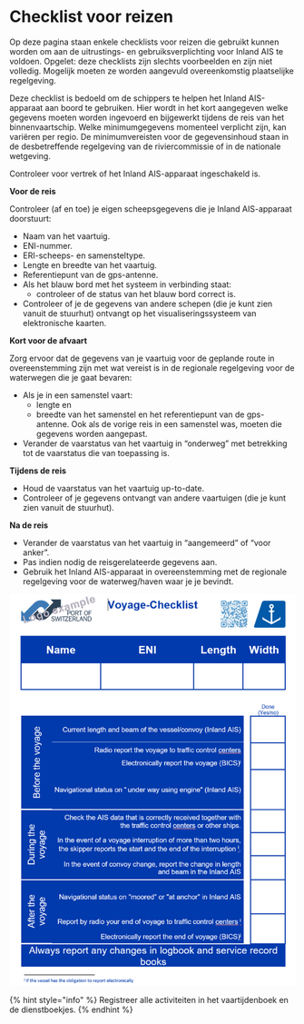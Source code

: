 # Checklist voor reizen

Op deze pagina staan enkele checklists voor reizen die gebruikt kunnen worden om aan de uitrustings- en gebruiksverplichting voor Inland AIS te voldoen. Opgelet: deze checklists zijn slechts voorbeelden en zijn niet volledig. Mogelijk moeten ze worden aangevuld overeenkomstig plaatselijke regelgeving.

Deze checklist is bedoeld om de schippers te helpen het Inland AIS-apparaat aan boord te gebruiken. Hier wordt in het kort aangegeven welke gegevens moeten worden ingevoerd en bijgewerkt tijdens de reis van het binnenvaartschip. Welke minimumgegevens momenteel verplicht zijn, kan variëren per regio. De minimumvereisten voor de gegevensinhoud staan in de desbetreffende regelgeving van de riviercommissie of in de nationale wetgeving.

Controleer voor vertrek of het Inland AIS-apparaat ingeschakeld is.

**Voor de reis**

Controleer \(af en toe\) je eigen scheepsgegevens die je Inland AIS-apparaat doorstuurt:

* Naam van het vaartuig.
* ENI-nummer.
* ERI-scheeps- en samensteltype.
* Lengte en breedte van het vaartuig.
* Referentiepunt van de gps-antenne.
* Als het blauw bord met het systeem in verbinding staat:
  * controleer of de status van het blauw bord correct is.
* Controleer of je de gegevens van andere schepen \(die je kunt zien vanuit de stuurhut\) ontvangt op het visualiseringssysteem van elektronische kaarten.

**Kort voor de afvaart**

Zorg ervoor dat de gegevens van je vaartuig voor de geplande route in overeenstemming zijn met wat vereist is in de regionale regelgeving voor de waterwegen die je gaat bevaren:

* Als je in een samenstel vaart:
  * lengte en
  * breedte van het samenstel en het referentiepunt van de gps-antenne. Ook als de vorige reis in een samenstel was, moeten die gegevens worden aangepast.
* Verander de vaarstatus van het vaartuig in “onderweg” met betrekking tot de vaarstatus die van toepassing is.

**Tijdens de reis**

* Houd de vaarstatus van het vaartuig up-to-date.
* Controleer of je gegevens ontvangt van andere vaartuigen \(die je kunt zien vanuit de stuurhut\).

**Na de reis**

* Verander de vaarstatus van het vaartuig in “aangemeerd” of “voor anker”.
* Pas indien nodig de reisgerelateerde gegevens aan.
* Gebruik het Inland AIS-apparaat in overeenstemming met de regionale regelgeving voor de waterweg/haven waar je je bevindt.

![](.gitbook/assets/4%20%282%29.png)

{% hint style="info" %}
Registreer alle activiteiten in het vaartijdenboek en de dienstboekjes.
{% endhint %}


